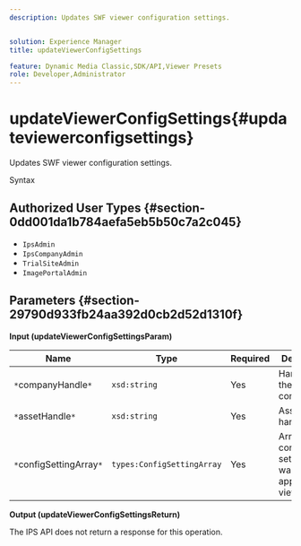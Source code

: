 ```yaml
---
description: Updates SWF viewer configuration settings.


solution: Experience Manager
title: updateViewerConfigSettings

feature: Dynamic Media Classic,SDK/API,Viewer Presets
role: Developer,Administrator
---
```


# updateViewerConfigSettings{#updateviewerconfigsettings}

Updates SWF viewer configuration settings.

 Syntax 

## Authorized User Types {#section-0dd001da1b784aefa5eb5b50c7a2c045}

* `IpsAdmin` 
* `IpsCompanyAdmin` 
* `TrialSiteAdmin` 
* `ImagePortalAdmin`

## Parameters {#section-29790d933fb24aa392d0cb2d52d1310f}

**Input (updateViewerConfigSettingsParam)** 

|  Name  | Type  | Required  | Description  |
|---|---|---|---|
|  `*`companyHandle`*`  | `xsd:string`  | Yes  | Handle to the company.  |
|  `*`assetHandle`*`  | `xsd:string`  | Yes  | Asset handle.  |
|  `*`configSettingArray`*`  | `types:ConfigSettingArray`  | Yes  | Array of configuration settings you want to apply to the viewer.  |

**Output (updateViewerConfigSettingsReturn)**

The IPS API does not return a response for this operation. 
